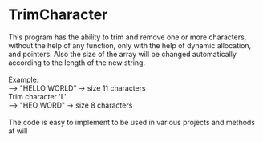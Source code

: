 # TrimCharacter
This program has the ability to trim and remove one or more characters, without the help of any function, only with the help of dynamic allocation, and pointers. Also the size of the array will be changed automatically according to the length of the new string.<br />
<br />
Example:<br />
--> "HELLO WORLD" -> size 11 characters<br />
Trim character 'L'<br />
--> "HEO WORD" -> size 8 characters<br />
<br />
The code is easy to implement to be used in various projects and methods at will<br />
